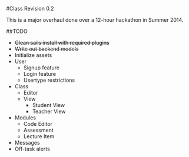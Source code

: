 #Class
Revision 0.2

This is a major overhaul done over a 12-hour hackathon in Summer 2014.

##TODO
- ~~Clean sails install with required plugins~~
- ~~Write out backend models~~
- Initialize assets
- User
  - Signup feature
  - Login feature
  - Usertype restrictions
- Class
  - Editor
  - View
    - Student View
    - Teacher View
- Modules
  - Code Editor
  - Assessment
  - Lecture Item
- Messages
- Off-task alerts